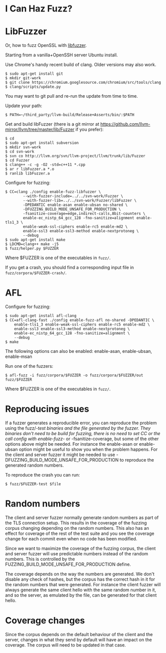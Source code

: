 # I Can Haz Fuzz?

LibFuzzer
=========

Or, how to fuzz OpenSSL with [libfuzzer](http://llvm.org/docs/LibFuzzer.html).

Starting from a vanilla+OpenSSH server Ubuntu install.

Use Chrome's handy recent build of clang. Older versions may also work.

    $ sudo apt-get install git
    $ mkdir git-work
    $ git clone https://chromium.googlesource.com/chromium/src/tools/clang
    $ clang/scripts/update.py

You may want to git pull and re-run the update from time to time.

Update your path:

    $ PATH=~/third_party/llvm-build/Release+Asserts/bin/:$PATH

Get and build libFuzzer (there is a git mirror at
https://github.com/llvm-mirror/llvm/tree/master/lib/Fuzzer if you prefer):

    $ cd
    $ sudo apt-get install subversion
    $ mkdir svn-work
    $ cd svn-work
    $ svn co http://llvm.org/svn/llvm-project/llvm/trunk/lib/Fuzzer
    $ cd Fuzzer
    $ clang++ -c -g -O2 -std=c++11 *.cpp
    $ ar r libFuzzer.a *.o
    $ ranlib libFuzzer.a

Configure for fuzzing:

    $ CC=clang ./config enable-fuzz-libfuzzer \
            --with-fuzzer-include=../../svn-work/Fuzzer \
            --with-fuzzer-lib=../../svn-work/Fuzzer/libFuzzer \
            -DPEDANTIC enable-asan enable-ubsan no-shared \
            -DFUZZING_BUILD_MODE_UNSAFE_FOR_PRODUCTION \
            -fsanitize-coverage=edge,indirect-calls,8bit-counters \
            enable-ec_nistp_64_gcc_128 -fno-sanitize=alignment enable-tls1_3 \
            enable-weak-ssl-ciphers enable-rc5 enable-md2 \
            enable-ssl3 enable-ssl3-method enable-nextprotoneg \
            --debug
    $ sudo apt-get install make
    $ LDCMD=clang++ make -j5
    $ fuzz/helper.py $FUZZER

Where $FUZZER is one of the executables in `fuzz/`.

If you get a crash, you should find a corresponding input file in
`fuzz/corpora/$FUZZER-crash/`.

AFL
===

Configure for fuzzing:

    $ sudo apt-get install afl-clang
    $ CC=afl-clang-fast ./config enable-fuzz-afl no-shared -DPEDANTIC \
        enable-tls1_3 enable-weak-ssl-ciphers enable-rc5 enable-md2 \
        enable-ssl3 enable-ssl3-method enable-nextprotoneg \
        enable-ec_nistp_64_gcc_128 -fno-sanitize=alignment \
        --debug
    $ make

The following options can also be enabled: enable-asan, enable-ubsan, enable-msan

Run one of the fuzzers:

    $ afl-fuzz -i fuzz/corpora/$FUZZER -o fuzz/corpora/$FUZZER/out fuzz/$FUZZER

Where $FUZZER is one of the executables in `fuzz/`.

Reproducing issues
==================

If a fuzzer generates a reproducible error, you can reproduce the problem using
the fuzz/*-test binaries and the file generated by the fuzzer. They binaries
don't need to be build for fuzzing, there is no need to set CC or the call
config with enable-fuzz-* or -fsanitize-coverage, but some of the other options
above might be needed. For instance the enable-asan or enable-ubsan option might
be useful to show you when the problem happens. For the client and server fuzzer
it might be needed to use -DFUZZING_BUILD_MODE_UNSAFE_FOR_PRODUCTION to
reproduce the generated random numbers.

To reproduce the crash you can run:

    $ fuzz/$FUZZER-test $file

Random numbers
==============

The client and server fuzzer normally generate random numbers as part of the TLS
connection setup. This results in the coverage of the fuzzing corpus changing
depending on the random numbers. This also has an effect for coverage of the
rest of the test suite and you see the coverage change for each commit even when
no code has been modified.

Since we want to maximize the coverage of the fuzzing corpus, the client and
server fuzzer will use predictable numbers instead of the random numbers. This
is controlled by the FUZZING_BUILD_MODE_UNSAFE_FOR_PRODUCTION define.

The coverage depends on the way the numbers are generated. We don't disable any
check of hashes, but the corpus has the correct hash in it for the random
numbers that were generated. For instance the client fuzzer will always generate
the same client hello with the same random number in it, and so the server, as
emulated by the file, can be generated for that client hello.

Coverage changes
================

Since the corpus depends on the default behaviour of the client and the server,
changes in what they send by default will have an impact on the coverage. The
corpus will need to be updated in that case.

